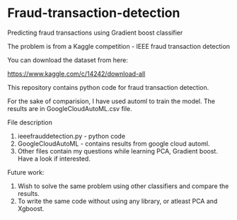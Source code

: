 # Fraud-transaction-detection
Predicting fraud transactions using Gradient boost classifier

The problem is from a Kaggle competition - IEEE fraud transaction detection

You can download the dataset from here:

https://www.kaggle.com/c/14242/download-all

This repository contains python code for fraud transaction detection.

For the sake of comparision, I have used automl to train the model. The results are in GoogleCloudAutoML.csv file. 

File description
1. ieeefrauddetection.py - python code
2. GoogleCloudAutoML - contains results from google cloud automl.
3. Other files contain my questions while learning PCA, Gradient boost. Have a look if interested. 

Future work:
1. Wish to solve the same problem using other classifiers and compare the results.
2. To write the same code without using any library, or atleast PCA and Xgboost.

